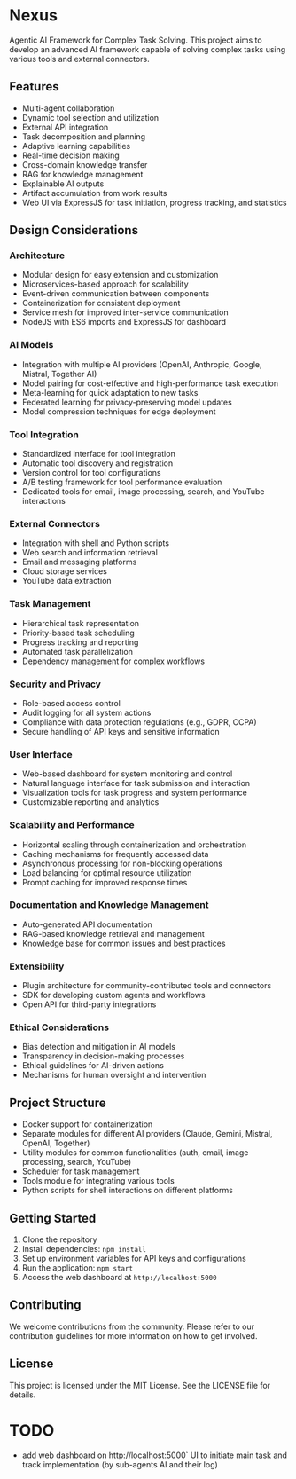 # Nexus

Agentic AI Framework for Complex Task Solving. This project aims to develop an advanced AI framework
capable of solving complex tasks using various tools and external connectors.

## Features

-   Multi-agent collaboration
-   Dynamic tool selection and utilization
-   External API integration
-   Task decomposition and planning
-   Adaptive learning capabilities
-   Real-time decision making
-   Cross-domain knowledge transfer
-   RAG for knowledge management
-   Explainable AI outputs
-   Artifact accumulation from work results
-   Web UI via ExpressJS for task initiation, progress tracking, and statistics

## Design Considerations

### Architecture

-   Modular design for easy extension and customization
-   Microservices-based approach for scalability
-   Event-driven communication between components
-   Containerization for consistent deployment
-   Service mesh for improved inter-service communication
-   NodeJS with ES6 imports and ExpressJS for dashboard

### AI Models

-   Integration with multiple AI providers (OpenAI, Anthropic, Google, Mistral, Together AI)
-   Model pairing for cost-effective and high-performance task execution
-   Meta-learning for quick adaptation to new tasks
-   Federated learning for privacy-preserving model updates
-   Model compression techniques for edge deployment

### Tool Integration

-   Standardized interface for tool integration
-   Automatic tool discovery and registration
-   Version control for tool configurations
-   A/B testing framework for tool performance evaluation
-   Dedicated tools for email, image processing, search, and YouTube interactions

### External Connectors

-   Integration with shell and Python scripts
-   Web search and information retrieval
-   Email and messaging platforms
-   Cloud storage services
-   YouTube data extraction

### Task Management

-   Hierarchical task representation
-   Priority-based task scheduling
-   Progress tracking and reporting
-   Automated task parallelization
-   Dependency management for complex workflows

### Security and Privacy

-   Role-based access control
-   Audit logging for all system actions
-   Compliance with data protection regulations (e.g., GDPR, CCPA)
-   Secure handling of API keys and sensitive information

### User Interface

-   Web-based dashboard for system monitoring and control
-   Natural language interface for task submission and interaction
-   Visualization tools for task progress and system performance
-   Customizable reporting and analytics

### Scalability and Performance

-   Horizontal scaling through containerization and orchestration
-   Caching mechanisms for frequently accessed data
-   Asynchronous processing for non-blocking operations
-   Load balancing for optimal resource utilization
-   Prompt caching for improved response times

### Documentation and Knowledge Management

-   Auto-generated API documentation
-   RAG-based knowledge retrieval and management
-   Knowledge base for common issues and best practices

### Extensibility

-   Plugin architecture for community-contributed tools and connectors
-   SDK for developing custom agents and workflows
-   Open API for third-party integrations

### Ethical Considerations

-   Bias detection and mitigation in AI models
-   Transparency in decision-making processes
-   Ethical guidelines for AI-driven actions
-   Mechanisms for human oversight and intervention

## Project Structure

-   Docker support for containerization
-   Separate modules for different AI providers (Claude, Gemini, Mistral, OpenAI, Together)
-   Utility modules for common functionalities (auth, email, image processing, search, YouTube)
-   Scheduler for task management
-   Tools module for integrating various tools
-   Python scripts for shell interactions on different platforms

## Getting Started

1. Clone the repository
2. Install dependencies: `npm install`
3. Set up environment variables for API keys and configurations
4. Run the application: `npm start`
5. Access the web dashboard at `http://localhost:5000`

## Contributing

We welcome contributions from the community. Please refer to our contribution guidelines for more
information on how to get involved.

## License

This project is licensed under the MIT License. See the LICENSE file for details.

# TODO

-   add web dashboard on http://localhost:5000` UI to initiate main task and track implementation (by sub-agents AI and their
    log)
